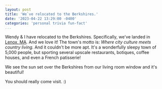 ```yaml
---
layout: post
title: 'We`ve relocated to the Berkshires.'
date: '2023-04-22 13:29:00 -0400'
categories: 'personal trivia fun-fact'
...
```


Wendy & I have relocated to the Berkshires.
Specifically, we've landed in [Lenox, MA](https://en.wikipedia.org/wiki/Lenox,_Massachusetts).
And we love it!
The town's motto is: _Where city culture meets country living_.
And it couldn't be more apt.
It's a wonderfully sleepy town of 5,000 people, but sporting several upscale restaurants, botiques, coffee houses, and even a French patisserie!

We see the sun set over the Berkshires from our living room window and it's beautiful!

You should really come visit. :)
